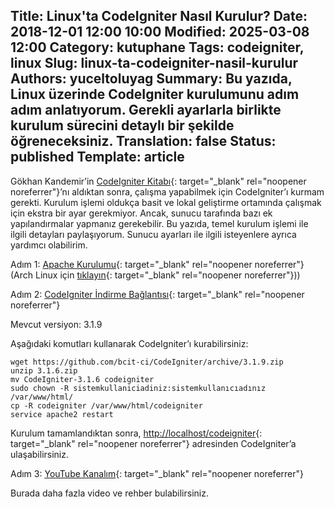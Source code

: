 Title: Linux'ta CodeIgniter Nasıl Kurulur?
Date: 2018-12-01 12:00 10:00
Modified: 2025-03-08 12:00
Category: kutuphane
Tags: codeigniter, linux
Slug: linux-ta-codeigniter-nasil-kurulur
Authors: yuceltoluyag
Summary: Bu yazıda, Linux üzerinde CodeIgniter kurulumunu adım adım anlatıyorum. Gerekli ayarlarla birlikte kurulum sürecini detaylı bir şekilde öğreneceksiniz.
Translation: false
Status: published
Template: article
---

Gökhan Kandemir’in [CodeIgniter Kitabı](http://kablosuzkedi.com/index.php/2017/10/24/codeigniter-3-kitabi-cikti/){: target="_blank" rel="noopener noreferrer"}’nı aldıktan sonra, çalışma yapabilmek için CodeIgniter’ı kurmam gerekti. Kurulum işlemi oldukça basit ve lokal geliştirme ortamında çalışmak için ekstra bir ayar gerekmiyor. Ancak, sunucu tarafında bazı ek yapılandırmalar yapmanız gerekebilir. Bu yazıda, temel kurulum işlemi ile ilgili detayları paylaşıyorum. Sunucu ayarları ile ilgili isteyenlere ayrıca yardımcı olabilirim.

<!-- excerpt separator -->

Adım 1: [Apache Kurulumu](/linux-apache2-mysql-phpmyadmin-kurulumu/){: target="_blank" rel="noopener noreferrer"} (Arch Linux için [tıklayın](/arch-linux-lampp-kurulumu-php7x-mariadb-mysql-phpmyadmin/){: target="_blank" rel="noopener noreferrer"}))

Adım 2: [CodeIgniter İndirme Bağlantısı](https://codeigniter.com/download){: target="_blank" rel="noopener noreferrer"}

Mevcut versiyon: 3.1.9

Aşağıdaki komutları kullanarak CodeIgniter’ı kurabilirsiniz:

```shell
wget https://github.com/bcit-ci/CodeIgniter/archive/3.1.9.zip
unzip 3.1.6.zip
mv CodeIgniter-3.1.6 codeigniter
sudo chown -R sistemkullaniciadiniz:sistemkullanıcıadınız /var/www/html/
cp -R codeigniter /var/www/html/codeigniter
service apache2 restart
```

Kurulum tamamlandıktan sonra, [http://localhost/codeigniter](http://localhost/codeigniter){: target="_blank" rel="noopener noreferrer"} adresinden CodeIgniter’a ulaşabilirsiniz.

Adım 3: [YouTube Kanalım](https://www.youtube.com/channel/UCJyK4D5BcoPXjV5T8N8-liA?view_as=subscriber){: target="_blank" rel="noopener noreferrer"}

Burada daha fazla video ve rehber bulabilirsiniz.
